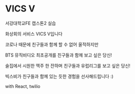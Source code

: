 # VICS V

서강대학교FE 캡스톤2 실습 

화상회의 서비스 VICS V입니다

코로나 때문에 친구들과 함께 할 수 없어 울적하지만

BTS 뮤직비디오 최초공개를 친구들과 함께 보고 싶은 당신!

술집에서 시원한 맥주 한 잔하며 친구들과 유럽리그를 보고 싶은 당신!

빅스비가 친구들과 함께 있는 듯한 경험을 선사해드립니다 :)

with React, twilio
